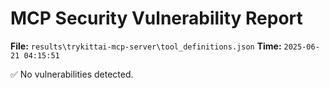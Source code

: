 # MCP Security Vulnerability Report
**File:** `results\trykittai-mcp-server\tool_definitions.json`
**Time:** `2025-06-21 04:15:51`

✅ No vulnerabilities detected.